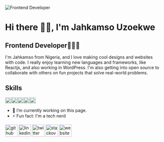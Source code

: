 ![Frontend Developer](https://pbs.twimg.com/profile_banners/1571476625669165057/1682070117/1500x500)
# Hi there 👋🏽, I'm Jahkamso Uzoekwe
## Frontend Developer👨🏽‍💻

I'm Jahkamso from Nigeria, and I love making cool designs and websites with code. I really enjoy learning new languages and frameworks, like Reactjs, and also working in WordPress. I'm also getting into open source to collaborate with others on fun projects that solve real-world problems.

## Skills

<div style="display: flex;">
<img src="https://www.svgrepo.com/show/452228/html-5.svg" width="20" />
<img src="https://www.svgrepo.com/show/452185/css-3.svg" width="20" />
<img src="https://www.svgrepo.com/show/349419/javascript.svg" width="20" />
<img src="https://www.svgrepo.com/show/452092/react.svg" width="20" />
<img src="https://www.svgrepo.com/show/475696/wordpress-color.svg" width="20" />
</div>

- 🔭 I’m currently working on this page. 
- ⚡ Fun fact: I'm a tech nerd 


[<img src='https://cdn.jsdelivr.net/npm/simple-icons@3.0.1/icons/github.svg' alt='github' height='40'>](https://github.com/Jahkamso)  [<img src='https://cdn.jsdelivr.net/npm/simple-icons@3.0.1/icons/linkedin.svg' alt='linkedin' height='40'>](https://www.linkedin.com/in/Jahkamso/)  [<img src='https://cdn.jsdelivr.net/npm/simple-icons@3.0.1/icons/twitter.svg' alt='twitter' height='40'>](https://twitter.com/CodingGimmic)  [<img src='https://cdn.jsdelivr.net/npm/simple-icons@3.0.1/icons/stackoverflow.svg' alt='stackoverflow' height='40'>](https://stackoverflow.com/users/Jahkamso)  [<img src='https://cdn.jsdelivr.net/npm/simple-icons@3.0.1/icons/icloud.svg' alt='website' height='40'>](https://jahkamso.com/)  

